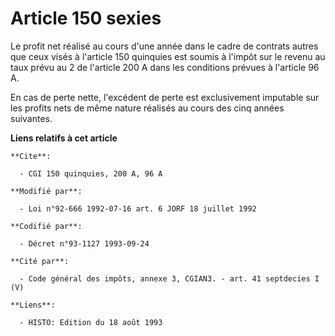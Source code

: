 # Article 150 sexies

Le profit net réalisé au cours d'une année dans le cadre de contrats autres que ceux visés à l'article 150 quinquies est
soumis à l'impôt sur le revenu au taux prévu au 2 de l'article 200 A dans les conditions prévues à l'article 96 A.

En cas de perte nette, l'excédent de perte est exclusivement imputable sur les profits nets de même nature réalisés au cours
des cinq années suivantes.

**Liens relatifs à cet article**

	**Cite**:

	  - CGI 150 quinquies, 200 A, 96 A

	**Modifié par**:

	  - Loi n°92-666 1992-07-16 art. 6 JORF 18 juillet 1992

	**Codifié par**:

	  - Décret n°93-1127 1993-09-24

	**Cité par**:

	  - Code général des impôts, annexe 3, CGIAN3. - art. 41 septdecies I (V)

	**Liens**:

	  - HISTO: Edition du 18 août 1993
